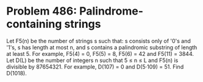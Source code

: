 # Problem 486: Palindrome-containing strings
Let F5(n) be the number of strings s such that: s consists only of '0's
and '1's, s has length at most n, and s contains a palindromic substring
of length at least 5. For example, F5(4) = 0, F5(5) = 8, F5(6) = 42 and
F5(11) = 3844. Let D(L) be the number of integers n such that 5 ≤ n ≤ L
and F5(n) is divisible by 87654321. For example, D(107) = 0 and
D(5·109) = 51. Find D(1018).
